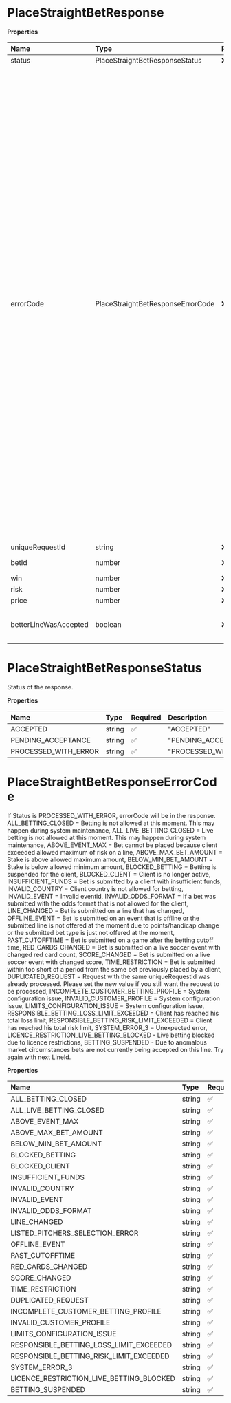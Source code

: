 # PlaceStraightBetResponse

**Properties**

| Name                  | Type                              | Required | Description                                                                                                                                                                                                                                                                                                                                                                                                                                                                                                                                                                                                                                                                                                                                                                                                                                                                                                                                                                                                                                                                                                                                                                                                                                                                                                                                                                                                                                                                                                                                                                                                                                                                                                                                                                                                                                                                                                                                                                                                                                                                                                                                                                                                                                                                                                                                          |
| :-------------------- | :-------------------------------- | :------- | :--------------------------------------------------------------------------------------------------------------------------------------------------------------------------------------------------------------------------------------------------------------------------------------------------------------------------------------------------------------------------------------------------------------------------------------------------------------------------------------------------------------------------------------------------------------------------------------------------------------------------------------------------------------------------------------------------------------------------------------------------------------------------------------------------------------------------------------------------------------------------------------------------------------------------------------------------------------------------------------------------------------------------------------------------------------------------------------------------------------------------------------------------------------------------------------------------------------------------------------------------------------------------------------------------------------------------------------------------------------------------------------------------------------------------------------------------------------------------------------------------------------------------------------------------------------------------------------------------------------------------------------------------------------------------------------------------------------------------------------------------------------------------------------------------------------------------------------------------------------------------------------------------------------------------------------------------------------------------------------------------------------------------------------------------------------------------------------------------------------------------------------------------------------------------------------------------------------------------------------------------------------------------------------------------------------------------------------------------- |
| status                | PlaceStraightBetResponseStatus    | ❌       | Status of the response.                                                                                                                                                                                                                                                                                                                                                                                                                                                                                                                                                                                                                                                                                                                                                                                                                                                                                                                                                                                                                                                                                                                                                                                                                                                                                                                                                                                                                                                                                                                                                                                                                                                                                                                                                                                                                                                                                                                                                                                                                                                                                                                                                                                                                                                                                                                              |
| errorCode             | PlaceStraightBetResponseErrorCode | ❌       | If Status is PROCESSED_WITH_ERROR, errorCode will be in the response. ALL_BETTING_CLOSED = Betting is not allowed at this moment. This may happen during system maintenance, ALL_LIVE_BETTING_CLOSED = Live betting is not allowed at this moment. This may happen during system maintenance, ABOVE_EVENT_MAX = Bet cannot be placed because client exceeded allowed maximum of risk on a line, ABOVE_MAX_BET_AMOUNT = Stake is above allowed maximum amount, BELOW_MIN_BET_AMOUNT = Stake is below allowed minimum amount, BLOCKED_BETTING = Betting is suspended for the client, BLOCKED_CLIENT = Client is no longer active, INSUFFICIENT_FUNDS = Bet is submitted by a client with insufficient funds, INVALID_COUNTRY = Client country is not allowed for betting, INVALID_EVENT = Invalid eventid, INVALID_ODDS_FORMAT = If a bet was submitted with the odds format that is not allowed for the client, LINE_CHANGED = Bet is submitted on a line that has changed, OFFLINE_EVENT = Bet is submitted on an event that is offline or the submitted line is not offered at the moment due to points/handicap change or the submitted bet type is just not offered at the moment, PAST_CUTOFFTIME = Bet is submitted on a game after the betting cutoff time, RED_CARDS_CHANGED = Bet is submitted on a live soccer event with changed red card count, SCORE_CHANGED = Bet is submitted on a live soccer event with changed score, TIME_RESTRICTION = Bet is submitted within too short of a period from the same bet previously placed by a client, DUPLICATED_REQUEST = Request with the same uniqueRequestId was already processed. Please set the new value if you still want the request to be processed, INCOMPLETE_CUSTOMER_BETTING_PROFILE = System configuration issue, INVALID_CUSTOMER_PROFILE = System configuration issue, LIMITS_CONFIGURATION_ISSUE = System configuration issue, RESPONSIBLE_BETTING_LOSS_LIMIT_EXCEEDED = Client has reached his total loss limit, RESPONSIBLE_BETTING_RISK_LIMIT_EXCEEDED = Client has reached his total risk limit, SYSTEM_ERROR_3 = Unexpected error, LICENCE_RESTRICTION_LIVE_BETTING_BLOCKED - Live betting blocked due to licence restrictions, BETTING_SUSPENDED - Due to anomalous market circumstances bets are not currently being accepted on this line. Try again with next LineId. |
| uniqueRequestId       | string                            | ❌       | Echo of the uniqueRequestId from the request.                                                                                                                                                                                                                                                                                                                                                                                                                                                                                                                                                                                                                                                                                                                                                                                                                                                                                                                                                                                                                                                                                                                                                                                                                                                                                                                                                                                                                                                                                                                                                                                                                                                                                                                                                                                                                                                                                                                                                                                                                                                                                                                                                                                                                                                                                                        |
| betId                 | number                            | ❌       | Bet identification. Populated in case of accepted bet.                                                                                                                                                                                                                                                                                                                                                                                                                                                                                                                                                                                                                                                                                                                                                                                                                                                                                                                                                                                                                                                                                                                                                                                                                                                                                                                                                                                                                                                                                                                                                                                                                                                                                                                                                                                                                                                                                                                                                                                                                                                                                                                                                                                                                                                                                               |
| win                   | number                            | ❌       | Win amount. Populated in case of accepted bet.                                                                                                                                                                                                                                                                                                                                                                                                                                                                                                                                                                                                                                                                                                                                                                                                                                                                                                                                                                                                                                                                                                                                                                                                                                                                                                                                                                                                                                                                                                                                                                                                                                                                                                                                                                                                                                                                                                                                                                                                                                                                                                                                                                                                                                                                                                       |
| risk                  | number                            | ❌       | Risk amount. Populated in case of accepted bet.                                                                                                                                                                                                                                                                                                                                                                                                                                                                                                                                                                                                                                                                                                                                                                                                                                                                                                                                                                                                                                                                                                                                                                                                                                                                                                                                                                                                                                                                                                                                                                                                                                                                                                                                                                                                                                                                                                                                                                                                                                                                                                                                                                                                                                                                                                      |
| price                 | number                            | ❌       | Bet price. Populated in case of accepted bet.                                                                                                                                                                                                                                                                                                                                                                                                                                                                                                                                                                                                                                                                                                                                                                                                                                                                                                                                                                                                                                                                                                                                                                                                                                                                                                                                                                                                                                                                                                                                                                                                                                                                                                                                                                                                                                                                                                                                                                                                                                                                                                                                                                                                                                                                                                        |
| betterLineWasAccepted | boolean                           | ❌       | Whether or not the bet was accepted on the line that changed in favour of client. This can be true only if `acceptBetterLine` in the Place Bet request is set to TRUE.                                                                                                                                                                                                                                                                                                                                                                                                                                                                                                                                                                                                                                                                                                                                                                                                                                                                                                                                                                                                                                                                                                                                                                                                                                                                                                                                                                                                                                                                                                                                                                                                                                                                                                                                                                                                                                                                                                                                                                                                                                                                                                                                                                               |

# PlaceStraightBetResponseStatus

Status of the response.

**Properties**

| Name                 | Type   | Required | Description            |
| :------------------- | :----- | :------- | :--------------------- |
| ACCEPTED             | string | ✅       | "ACCEPTED"             |
| PENDING_ACCEPTANCE   | string | ✅       | "PENDING_ACCEPTANCE"   |
| PROCESSED_WITH_ERROR | string | ✅       | "PROCESSED_WITH_ERROR" |

# PlaceStraightBetResponseErrorCode

If Status is PROCESSED_WITH_ERROR, errorCode will be in the response. ALL_BETTING_CLOSED = Betting is not allowed at this moment. This may happen during system maintenance, ALL_LIVE_BETTING_CLOSED = Live betting is not allowed at this moment. This may happen during system maintenance, ABOVE_EVENT_MAX = Bet cannot be placed because client exceeded allowed maximum of risk on a line, ABOVE_MAX_BET_AMOUNT = Stake is above allowed maximum amount, BELOW_MIN_BET_AMOUNT = Stake is below allowed minimum amount, BLOCKED_BETTING = Betting is suspended for the client, BLOCKED_CLIENT = Client is no longer active, INSUFFICIENT_FUNDS = Bet is submitted by a client with insufficient funds, INVALID_COUNTRY = Client country is not allowed for betting, INVALID_EVENT = Invalid eventid, INVALID_ODDS_FORMAT = If a bet was submitted with the odds format that is not allowed for the client, LINE_CHANGED = Bet is submitted on a line that has changed, OFFLINE_EVENT = Bet is submitted on an event that is offline or the submitted line is not offered at the moment due to points/handicap change or the submitted bet type is just not offered at the moment, PAST_CUTOFFTIME = Bet is submitted on a game after the betting cutoff time, RED_CARDS_CHANGED = Bet is submitted on a live soccer event with changed red card count, SCORE_CHANGED = Bet is submitted on a live soccer event with changed score, TIME_RESTRICTION = Bet is submitted within too short of a period from the same bet previously placed by a client, DUPLICATED_REQUEST = Request with the same uniqueRequestId was already processed. Please set the new value if you still want the request to be processed, INCOMPLETE_CUSTOMER_BETTING_PROFILE = System configuration issue, INVALID_CUSTOMER_PROFILE = System configuration issue, LIMITS_CONFIGURATION_ISSUE = System configuration issue, RESPONSIBLE_BETTING_LOSS_LIMIT_EXCEEDED = Client has reached his total loss limit, RESPONSIBLE_BETTING_RISK_LIMIT_EXCEEDED = Client has reached his total risk limit, SYSTEM_ERROR_3 = Unexpected error, LICENCE_RESTRICTION_LIVE_BETTING_BLOCKED - Live betting blocked due to licence restrictions, BETTING_SUSPENDED - Due to anomalous market circumstances bets are not currently being accepted on this line. Try again with next LineId.

**Properties**

| Name                                     | Type   | Required | Description                                |
| :--------------------------------------- | :----- | :------- | :----------------------------------------- |
| ALL_BETTING_CLOSED                       | string | ✅       | "ALL_BETTING_CLOSED"                       |
| ALL_LIVE_BETTING_CLOSED                  | string | ✅       | "ALL_LIVE_BETTING_CLOSED"                  |
| ABOVE_EVENT_MAX                          | string | ✅       | "ABOVE_EVENT_MAX"                          |
| ABOVE_MAX_BET_AMOUNT                     | string | ✅       | "ABOVE_MAX_BET_AMOUNT"                     |
| BELOW_MIN_BET_AMOUNT                     | string | ✅       | "BELOW_MIN_BET_AMOUNT"                     |
| BLOCKED_BETTING                          | string | ✅       | "BLOCKED_BETTING"                          |
| BLOCKED_CLIENT                           | string | ✅       | "BLOCKED_CLIENT"                           |
| INSUFFICIENT_FUNDS                       | string | ✅       | "INSUFFICIENT_FUNDS"                       |
| INVALID_COUNTRY                          | string | ✅       | "INVALID_COUNTRY"                          |
| INVALID_EVENT                            | string | ✅       | "INVALID_EVENT"                            |
| INVALID_ODDS_FORMAT                      | string | ✅       | "INVALID_ODDS_FORMAT"                      |
| LINE_CHANGED                             | string | ✅       | "LINE_CHANGED"                             |
| LISTED_PITCHERS_SELECTION_ERROR          | string | ✅       | "LISTED_PITCHERS_SELECTION_ERROR"          |
| OFFLINE_EVENT                            | string | ✅       | "OFFLINE_EVENT"                            |
| PAST_CUTOFFTIME                          | string | ✅       | "PAST_CUTOFFTIME"                          |
| RED_CARDS_CHANGED                        | string | ✅       | "RED_CARDS_CHANGED"                        |
| SCORE_CHANGED                            | string | ✅       | "SCORE_CHANGED"                            |
| TIME_RESTRICTION                         | string | ✅       | "TIME_RESTRICTION"                         |
| DUPLICATED_REQUEST                       | string | ✅       | "DUPLICATED_REQUEST"                       |
| INCOMPLETE_CUSTOMER_BETTING_PROFILE      | string | ✅       | "INCOMPLETE_CUSTOMER_BETTING_PROFILE"      |
| INVALID_CUSTOMER_PROFILE                 | string | ✅       | "INVALID_CUSTOMER_PROFILE"                 |
| LIMITS_CONFIGURATION_ISSUE               | string | ✅       | "LIMITS_CONFIGURATION_ISSUE"               |
| RESPONSIBLE_BETTING_LOSS_LIMIT_EXCEEDED  | string | ✅       | "RESPONSIBLE_BETTING_LOSS_LIMIT_EXCEEDED"  |
| RESPONSIBLE_BETTING_RISK_LIMIT_EXCEEDED  | string | ✅       | "RESPONSIBLE_BETTING_RISK_LIMIT_EXCEEDED"  |
| SYSTEM_ERROR_3                           | string | ✅       | "SYSTEM_ERROR_3"                           |
| LICENCE_RESTRICTION_LIVE_BETTING_BLOCKED | string | ✅       | "LICENCE_RESTRICTION_LIVE_BETTING_BLOCKED" |
| BETTING_SUSPENDED                        | string | ✅       | "BETTING_SUSPENDED"                        |

<!-- This file was generated by liblab | https://liblab.com/ -->
